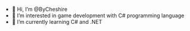 - 👋 Hi, I’m @ByCheshire
- 👀 I’m interested in game development with C# programming language
- 🌱 I’m currently learning C# and .NET

<!---
ByCheshire/ByCheshire is a ✨ special ✨ repository because its `README.md` (this file) appears on your GitHub profile.
You can click the Preview link to take a look at your changes.
--->
